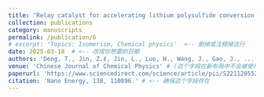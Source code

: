 ```yaml
---
title: "Relay catalyst for accelerating lithium polysulfide conversion kinetics and long-life lithium sulfur batteries"
collection: publications
category: manuscripts
permalink: /publication/6
# excerpt: 'Topics: Isomerism, Chemical physics'  <-- 删掉或注释掉这行
date: 2025-03-18  # <-- 改成你想要的日期
authors: 'Deng, T., Jin, Z.‡, Jin, L., Luo, H., Wang, J., Gao, J., ... & Xi, K. ' # <-- 确保这个字段存在
venue: 'Chinese Journal of Chemical Physics' # (这个字段在新布局中不会被使用)
paperurl: 'https://www.sciencedirect.com/science/article/pii/S2211285525002551'
citation: 'Nano Energy, 138, 110896.' # <-- 确保这个字段存在
---
```

